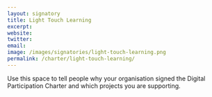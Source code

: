 ```yaml
---
layout: signatory
title: Light Touch Learning
excerpt: 
website: 
twitter: 
email: 
image: /images/signatories/light-touch-learning.png
permalink: /charter/light-touch-learning/
---
```


Use this space to tell people why your organisation signed the Digital Participation Charter and which projects you are supporting.